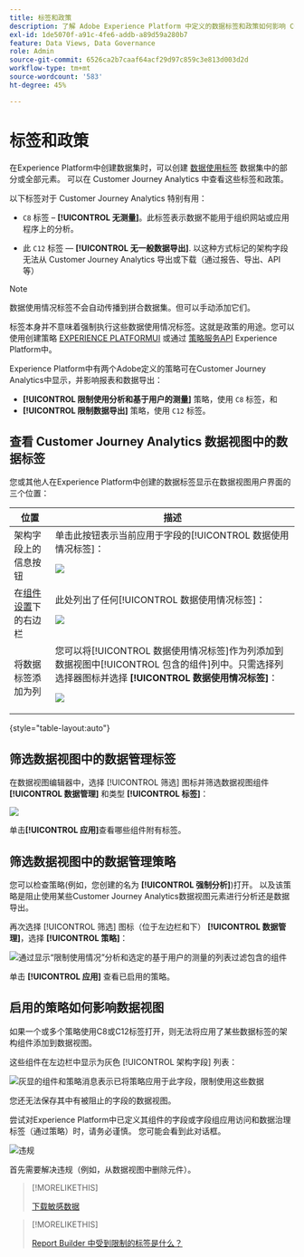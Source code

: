 ```yaml
---
title: 标签和政策
description: 了解 Adobe Experience Platform 中定义的数据标签和政策如何影响 Customer Journey Analytics 中的数据视图和报告。
exl-id: 1de5070f-a91c-4fe6-addb-a89d59a280b7
feature: Data Views, Data Governance
role: Admin
source-git-commit: 6526ca2b7caaf64acf29d97c859c3e813d003d2d
workflow-type: tm+mt
source-wordcount: '583'
ht-degree: 45%

---
```


# 标签和政策

在Experience Platform中创建数据集时，可以创建 [数据使用标签](https://experienceleague.adobe.com/en/docs/experience-platform/data-governance/labels/reference) 数据集中的部分或全部元素。 可以在 Customer Journey Analytics 中查看这些标签和政策。

以下标签对于 Customer Journey Analytics 特别有用：

* `C8` 标签 – **[!UICONTROL 无测量]**。此标签表示数据不能用于组织网站或应用程序上的分析。

* 此 `C12` 标签 —  **[!UICONTROL 无一般数据导出]**. 以这种方式标记的架构字段无法从 Customer Journey Analytics 导出或下载（通过报告、导出、API 等）

>[!NOTE]
>
>数据使用情况标签不会自动传播到拼合数据集。但可以手动添加它们。

标签本身并不意味着强制执行这些数据使用情况标签。这就是政策的用途。您可以使用创建策略 [EXPERIENCE PLATFORMUI](https://experienceleague.adobe.com/en/docs/experience-platform/data-governance/policies/user-guide) 或通过 [策略服务API](https://experienceleague.adobe.com/en/docs/experience-platform/data-governance/api/overview) Experience Platform中。

Experience Platform中有两个Adobe定义的策略可在Customer Journey Analytics中显示，并影响报表和数据导出：

* **[!UICONTROL 限制使用分析和基于用户的测量]** 策略，使用 `C8` 标签，和
* **[!UICONTROL 限制数据导出]** 策略，使用 `C12` 标签。

## 查看 Customer Journey Analytics 数据视图中的数据标签

您或其他人在Experience Platform中创建的数据标签显示在数据视图用户界面的三个位置：

| 位置 | 描述 |
| --- | --- |
| 架构字段上的信息按钮 | 单击此按钮表示当前应用于字段的[!UICONTROL 数据使用情况标签]：<p>![](assets/data-label-left.png) |
| 在[组件设置](/help/data-views/component-settings/overview.md)下的右边栏 | 此处列出了任何[!UICONTROL 数据使用情况标签]：<p>![](assets/data-label-right.png) |
| 将数据标签添加为列 | 您可以将[!UICONTROL 数据使用情况标签]作为列添加到数据视图中[!UICONTROL 包含的组件]列中。只需选择列选择器图标并选择 **[!UICONTROL 数据使用情况标签]**：<p>![](assets/data-label-column.png) |

{style="table-layout:auto"}

## 筛选数据视图中的数据管理标签

在数据视图编辑器中，选择 [!UICONTROL 筛选] 图标并筛选数据视图组件 **[!UICONTROL 数据管理]** 和类型 **[!UICONTROL 标签]**：

![](assets/filter-labels.png)

单击&#x200B;**[!UICONTROL 应用]**&#x200B;查看哪些组件附有标签。

## 筛选数据视图中的数据管理策略

您可以检查策略(例如，您创建的名为 **[!UICONTROL 强制分析]**)打开。 以及该策略是阻止使用某些Customer Journey Analytics数据视图元素进行分析还是数据导出。

再次选择 [!UICONTROL 筛选] 图标（位于左边栏和下） **[!UICONTROL 数据管理]**，选择 **[!UICONTROL 策略]**：

![通过显示“限制使用情况”分析和选定的基于用户的测量的列表过滤包含的组件](assets/filter-policies.png)

单击 **[!UICONTROL 应用]** 查看已启用的策略。

## 启用的策略如何影响数据视图

如果一个或多个策略使用C8或C12标签打开，则无法将应用了某些数据标签的架构组件添加到数据视图。

这些组件在左边栏中显示为灰色 [!UICONTROL 架构字段] 列表：

![灰显的组件和策略消息表示已将策略应用于此字段，限制使用这些数据](assets/component-greyed.png)

您还无法保存其中有被阻止的字段的数据视图。

尝试对Experience Platform中已定义其组件的字段或字段组应用访问和数据治理标签（通过策略）时，请务必谨慎。 您可能会看到此对话框。

![违规](assets/violation.png)

首先需要解决违规（例如，从数据视图中删除元件）。


>[!MORELIKETHIS]
>
>[下载敏感数据](/help/analysis-workspace/export/download-send.md)

>[!MORELIKETHIS]
>
>[Report Builder 中受到限制的标签是什么？](https://experienceleague.adobe.com/en/docs/analytics-platform/using/cja-reportbuilder/restricted-labels)


